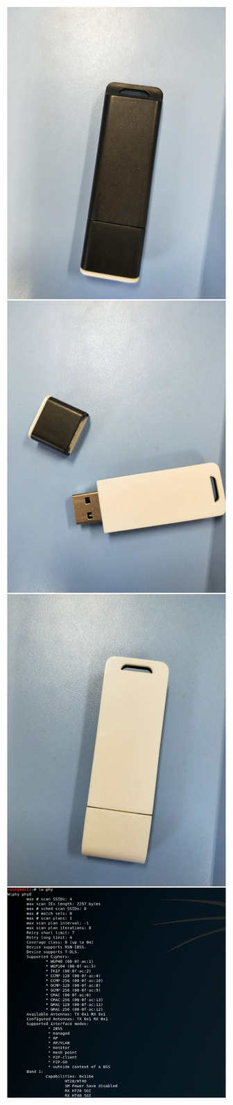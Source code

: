![](https://github.com/PWHL/MIS/blob/master/%E7%BD%91%E5%8D%A1%E5%9B%BE%E7%89%87/%E5%BE%AE%E4%BF%A1%E5%9B%BE%E7%89%87_20180917233040.jpg)
![](https://github.com/PWHL/MIS/blob/master/%E7%BD%91%E5%8D%A1%E5%9B%BE%E7%89%87/%E5%BE%AE%E4%BF%A1%E5%9B%BE%E7%89%87_20180917233053.jpg)
![](https://github.com/PWHL/MIS/blob/master/%E7%BD%91%E5%8D%A1%E5%9B%BE%E7%89%87/%E5%BE%AE%E4%BF%A1%E5%9B%BE%E7%89%87_20180917233100.jpg)
![](https://github.com/PWHL/MIS/blob/master/%E7%BD%91%E5%8D%A1%E9%85%8D%E7%BD%AE.png)